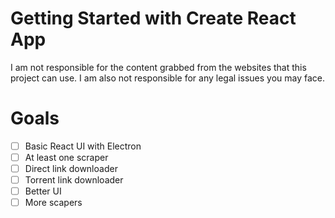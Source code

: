 # Getting Started with Create React App

I am not responsible for the content grabbed from the websites that this project can use. I am also not responsible for any legal issues you may face.

# Goals

- [ ] Basic React UI with Electron
- [ ] At least one scraper
- [ ] Direct link downloader
- [ ] Torrent link downloader
- [ ] Better UI
- [ ] More scapers
